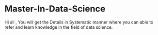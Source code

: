 # Master-In-Data-Science
Hi all , You will get the Details in Systematic manner where you can able to refer and learn knowledge in the field of data science.
